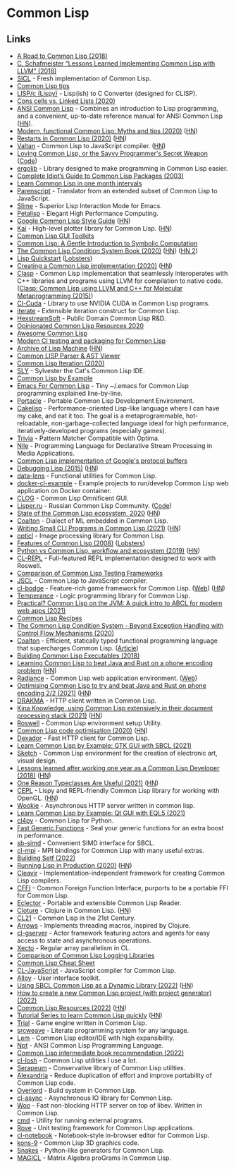 # Common Lisp

## Links

- [A Road to Common Lisp (2018)](https://stevelosh.com/blog/2018/08/a-road-to-common-lisp/)
- [C. Schafmeister “Lessons Learned Implementing Common Lisp with LLVM” (2018)](https://www.youtube.com/watch?v=mbdXeRBbgDM)
- [SICL](https://github.com/robert-strandh/SICL) - Fresh implementation of Common Lisp.
- [Common Lisp tips](https://github.com/lisp-tips/lisp-tips)
- [LISP/c (Lispy)](https://github.com/eratosthenesia/lispc) - Lisp(ish) to C Converter (designed for CLISP).
- [Cons cells vs. Linked Lists (2020)](http://funcall.blogspot.com/2020/01/cons-cells-vs-linked-lists.html)
- [ANSI Common Lisp](http://www.paulgraham.com/acl.html?viewfullsite=1) - Combines an introduction to Lisp programming, and a convenient, up-to-date reference manual for ANSI Common Lisp ([HN](https://news.ycombinator.com/item?id=22083507)).
- [Modern, functional Common Lisp: Myths and tips (2020)](https://ambrevar.xyz/modern-common-lisp/) ([HN](https://news.ycombinator.com/item?id=22412148))
- [Restarts in Common Lisp (2020)](https://sulami.github.io/posts/common-lisp-restarts/) ([HN](https://news.ycombinator.com/item?id=22747932))
- [Valtan](https://github.com/cxxxr/valtan) - Common Lisp to JavaScript compiler. ([HN](https://news.ycombinator.com/item?id=22769346))
- [Loving Common Lisp, or the Savvy Programmer's Secret Weapon](https://leanpub.com/lovinglisp) ([Code](https://github.com/mark-watson/loving-common-lisp))
- [ergolib](https://github.com/rongarret/ergolib) - Library designed to make programming in Common Lisp easier.
- [Complete Idiot’s Guide to Common Lisp Packages (2003)](http://www.flownet.com/ron/packages.pdf)
- [Learn Common Lisp in one month intervals](https://github.com/TomLisankie/Learning-Lisp)
- [Parenscript](https://common-lisp.net/project/parenscript/) - Translator from an extended subset of Common Lisp to JavaScript.
- [Slime](https://github.com/slime/slime) - Superior Lisp Interaction Mode for Emacs.
- [Petalisp](https://github.com/marcoheisig/Petalisp) - Elegant High Performance Computing.
- [Google Common Lisp Style Guide](https://google.github.io/styleguide/lispguide.xml) ([HN](https://news.ycombinator.com/item?id=23761346))
- [Kai](https://github.com/komi1230/kai) - High-level plotter library for Common Lisp. ([HN](https://news.ycombinator.com/item?id=23757545))
- [Common Lisp GUI Toolkits](https://lispcookbook.github.io/cl-cookbook/gui.html)
- [Common Lisp: A Gentle Introduction to Symbolic Computation](https://www.cs.cmu.edu/~dst/LispBook/book.pdf)
- [The Common Lisp Condition System Book (2020)](https://www.apress.com/us/book/9781484261330) ([HN](https://news.ycombinator.com/item?id=23843525)) ([HN 2](https://news.ycombinator.com/item?id=24867548))
- [Lisp Quickstart](https://cs.gmu.edu/~sean/lisp/LispTutorial.html) ([Lobsters](https://lobste.rs/s/gb566t/lisp_quickstart))
- [Creating a Common Lisp implementation (2020)](https://www.youtube.com/watch?v=Wa81OJnlsoI) ([HN](https://news.ycombinator.com/item?id=24276881))
- [Clasp](https://github.com/clasp-developers/clasp) - Common Lisp implementation that seamlessly interoperates with C++ libraries and programs using LLVM for compilation to native code. ([Clasp: Common Lisp using LLVM and C++ for Molecular Metaprogramming (2015)](https://www.youtube.com/watch?v=8X69_42Mj-g))
- [Cl-Cuda](https://github.com/takagi/cl-cuda) - Library to use NVIDIA CUDA in Common Lisp programs.
- [iterate](https://common-lisp.net/project/iterate/) - Extensible iteration construct for Common Lisp.
- [HexstreamSoft](https://www.hexstreamsoft.com/) - Public Domain Common Lisp R&D.
- [Opinionated Common Lisp Resources 2020](https://gist.github.com/digikar99/a1925ad3249a431c9eecf09af2fdef8a)
- [Awesome Common Lisp](https://github.com/CodyReichert/awesome-cl)
- [Modern CI testing and packaging for Common Lisp](https://nyxt.atlas.engineer/article/continuous-testing-and-packaging.org)
- [Archive of Lisp Machine](https://github.com/jrm-code-project/LISP-Machine) ([HN](https://news.ycombinator.com/item?id=25147970))
- [Common LISP Parser & AST Viewer](https://github.com/littledivy/lisp-ast)
- [Common Lisp Iteration (2020)](https://tailrecursion.com/~alan/Lisp/CommonLispIteration.html)
- [SLY](https://github.com/joaotavora/sly) - Sylvester the Cat's Common Lisp IDE.
- [Common Lisp by Example](https://github.com/ashok-khanna/common-lisp-by-example/blob/main/Common%20Lisp%20by%20Example.pdf)
- [Emacs For Common Lisp](https://github.com/susam/emacs4cl) - Tiny ~/.emacs for Common Lisp programming explained line-by-line.
- [Portacle](https://portacle.github.io/) - Portable Common Lisp Development Environment.
- [Cakelisp](https://github.com/makuto/cakelisp) - Performance-oriented Lisp-like language where I can have my cake, and eat it too. The goal is a metaprogrammable, hot-reloadable, non-garbage-collected language ideal for high performance, iteratively-developed programs (especially games).
- [Trivia](https://github.com/guicho271828/trivia) - Pattern Matcher Compatible with Optima.
- [Nile](https://github.com/damelang/nile) - Programming Language for Declarative Stream Processing in Media Applications.
- [Common Lisp implementation of Google's protocol buffers](https://github.com/brown/protobuf)
- [Debugging Lisp (2015)](https://malisper.me/category/debugging-common-lisp/) ([HN](https://news.ycombinator.com/item?id=25661701))
- [data-lens](https://github.com/fiddlerwoaroof/data-lens) - Functional utilities for Common Lisp.
- [docker-cl-example](https://github.com/fukamachi/docker-cl-example/) - Example projects to run/develop Common Lisp web application on Docker container.
- [CLOG](https://github.com/rabbibotton/clog) - Common Lisp Omnificent GUI.
- [Lisper.ru](http://lisper.ru/) - Russian Common Lisp Community. ([Code](https://github.com/archimag/rulisp))
- [State of the Common Lisp ecosystem, 2020](https://lisp-journey.gitlab.io/blog/state-of-the-common-lisp-ecosystem-2020/) ([HN](https://news.ycombinator.com/item?id=26065511))
- [Coalton](https://github.com/stylewarning/coalton) - Dialect of ML embedded in Common Lisp.
- [Writing Small CLI Programs in Common Lisp (2021)](https://stevelosh.com/blog/2021/03/small-common-lisp-cli-programs/) ([HN](https://news.ycombinator.com/item?id=26493588))
- [opticl](https://github.com/slyrus/opticl) - Image processing library for Common Lisp.
- [Features of Common Lisp (2008)](http://random-state.net/features-of-common-lisp.html) ([Lobsters](https://lobste.rs/s/qqelbo/features_common_lisp_2008))
- [Python vs Common Lisp, workflow and ecosystem (2019)](https://lisp-journey.gitlab.io/pythonvslisp/) ([HN](https://news.ycombinator.com/item?id=27011942))
- [CL-REPL](https://github.com/koji-kojiro/cl-repl) - Full-featured REPL implementation designed to work with Roswell.
- [Comparison of Common Lisp Testing Frameworks](https://sabracrolleton.github.io/testing-framework)
- [JSCL](https://github.com/jscl-project/jscl) - Common Lisp to JavaScript compiler.
- [cl-bodge](https://github.com/borodust/cl-bodge) - Feature-rich game framework for Common Lisp. ([Web](https://borodust.org/projects/cl-bodge/)) ([HN](https://news.ycombinator.com/item?id=27621014))
- [Temperance](https://github.com/sjl/temperance) - Logic programming library for Common Lisp.
- [Practical? Common Lisp on the JVM: A quick intro to ABCL for modern web apps (2021)](https://notes.eatonphil.com/practical-common-lisp-on-the-jvm.html)
- [Common Lisp Recipes](http://weitz.de/cl-recipes/)
- [The Common Lisp Condition System - Beyond Exception Handling with Control Flow Mechanisms (2020)](https://www.apress.com/gp/book/9781484261330)
- [Coalton](https://github.com/coalton-lang/coalton) - Efficient, statically typed functional programming language that supercharges Common Lisp. ([Article](https://coalton-lang.github.io/20211010-introducing-coalton/))
- [Building Common Lisp Executables (2018)](https://susam.in/maze/building-common-lisp-executables.html)
- [Learning Common Lisp to beat Java and Rust on a phone encoding problem](https://renato.athaydes.com/posts/revenge_of_lisp.html) ([HN](https://news.ycombinator.com/item?id=28721403))
- [Radiance](https://github.com/Shirakumo/radiance) - Common Lisp web application environment. ([Web](https://shirakumo.github.io/radiance/))
- [Optimising Common Lisp to try and beat Java and Rust on phone encoding 2/2 (2021)](https://renato.athaydes.com/posts/revenge_of_lisp-part-2.html) ([HN](https://news.ycombinator.com/item?id=28825307))
- [DRAKMA](https://github.com/edicl/drakma) - HTTP client written in Common Lisp.
- [Kina Knowledge, using Common Lisp extensively in their document processing stack (2021)](https://lisp-journey.gitlab.io/blog/lisp-interview-kina/) ([HN](https://news.ycombinator.com/item?id=28961987))
- [Roswell](https://github.com/roswell/roswell) - Common Lisp environment setup Utility.
- [Common Lisp code optimisation (2020)](https://write.as/loke/common-lisp-code-optimisation) ([HN](https://news.ycombinator.com/item?id=29140521))
- [Dexador](https://github.com/fukamachi/dexador) - Fast HTTP client for Common Lisp.
- [Learn Common Lisp by Example: GTK GUI with SBCL (2021)](https://blog.matthewdmiller.net/learn-common-lisp-by-example-gtk-gui-with-sbcl)
- [Sketch](https://github.com/vydd/sketch) - Common Lisp environment for the creation of electronic art, visual design.
- [Lessons learned after working one year as a Common Lisp Developer (2018)](https://cdagostino.io/posts/2018-03-28-one-year-common-lisp-developer-part-1-the-good.html) ([HN](https://news.ycombinator.com/item?id=29494255))
- [One Reason Typeclasses Are Useful (2021)](https://coalton-lang.github.io/20211212-typeclasses/) ([HN](https://news.ycombinator.com/item?id=29532917))
- [CEPL](https://github.com/cbaggers/cepl) - Lispy and REPL-friendly Common Lisp library for working with OpenGL. ([HN](https://news.ycombinator.com/item?id=29535450))
- [Wookie](https://github.com/orthecreedence/wookie) - Asynchronous HTTP server written in common lisp.
- [Learn Common Lisp by Example: Qt GUI with EQL5 (2021)](https://blog.matthewdmiller.net/learn-common-lisp-by-example-qt-gui-with-eql5)
- [cl4py](https://github.com/marcoheisig/cl4py) - Common Lisp for Python.
- [Fast Generic Functions](https://github.com/marcoheisig/fast-generic-functions) - Seal your generic functions for an extra boost in performance.
- [sb-simd](https://github.com/marcoheisig/sb-simd) - Convenient SIMD interface for SBCL.
- [cl-mpi](https://github.com/marcoheisig/cl-mpi) - MPI bindings for Common Lisp with many useful extras.
- [Building Setf (2022)](https://blog.veitheller.de/Building_Setf.html)
- [Running Lisp in Production (2020)](https://www.grammarly.com/blog/engineering/running-lisp-in-production/) ([HN](https://news.ycombinator.com/item?id=30172641))
- [Cleavir](https://github.com/s-expressionists/Cleavir) - Implementation-independent framework for creating Common Lisp compilers.
- [CFFI](https://github.com/cffi/cffi) - Common Foreign Function Interface, purports to be a portable FFI for Common Lisp.
- [Eclector](https://github.com/s-expressionists/Eclector) - Portable and extensible Common Lisp Reader.
- [Cloture](https://github.com/ruricolist/cloture) - Clojure in Common Lisp. ([HN](https://news.ycombinator.com/item?id=31655574))
- [CL21](https://github.com/cl21/cl21) - Common Lisp in the 21st Century.
- [Arrows](https://github.com/Harleqin/arrows) - Implements threading macros, inspired by Clojure.
- [cl-gserver](https://github.com/mdbergmann/cl-gserver) - Actor framework featuring actors and agents for easy access to state and asynchronous operations.
- [Xecto](https://github.com/pkhuong/Xecto) - Regular array parallelism in CL.
- [Comparison of Common Lisp Logging Libraries](https://sabracrolleton.github.io/logging-comparison.html)
- [Common Lisp Cheat Sheet](https://github.com/ashok-khanna/lisp-notes)
- [CL-JavaScript](https://github.com/akapav/js) - JavaScript compiler for Common Lisp.
- [Alloy](https://github.com/Shirakumo/alloy) - User interface toolkit.
- [Using SBCL Common Lisp as a Dynamic Library (2022)](https://mstmetent.blogspot.com/2022/04/using-lisp-libraries-from-other.html) ([HN](https://news.ycombinator.com/item?id=31054796))
- [How to create a new Common Lisp project (with project generator) (2022)](https://www.youtube.com/watch?v=XFc513MJjos)
- [Common Lisp Resources (2022)](https://lisp-journey.gitlab.io/resources/) ([HN](https://news.ycombinator.com/item?id=31120359))
- [Tutorial Series to learn Common Lisp quickly](https://github.com/rabbibotton/clog/blob/main/LEARN.md) ([HN](https://news.ycombinator.com/item?id=31178737))
- [Trial](https://github.com/Shirakumo/trial) - Game engine written in Common Lisp.
- [srcweave](https://github.com/justinmeiners/srcweave) - Literate programming system for any language.
- [Lem](https://github.com/lem-project/lem) - Common Lisp editor/IDE with high expansibility.
- [Npt](https://github.com/nptcl/npt) - ANSI Common Lisp Programming Language.
- [Common Lisp intermediate book recommendation (2022)](https://www.reddit.com/r/lisp/comments/uqgeit/common_lisp_intermediate_book_recommendation/)
- [cl-losh](https://github.com/sjl/cl-losh) - Common Lisp utilities I use a lot.
- [Serapeum](https://github.com/ruricolist/serapeum) - Conservative library of Common Lisp utilities.
- [Alexandria](https://alexandria.common-lisp.dev/) - Reduce duplication of effort and improve portability of Common Lisp code.
- [Overlord](https://github.com/ruricolist/overlord) - Build system in Common Lisp.
- [cl-async](https://github.com/orthecreedence/cl-async) - Asynchronous IO library for Common Lisp.
- [Woo](https://github.com/fukamachi/woo) - Fast non-blocking HTTP server on top of libev. Written in Common Lisp.
- [cmd](https://github.com/ruricolist/cmd) - Utility for running external programs.
- [Rove](https://github.com/fukamachi/rove) - Unit testing framework for Common Lisp applications.
- [cl-notebook](https://github.com/inaimathi/cl-notebook) - Notebook-style in-browser editor for Common Lisp.
- [kons-9](https://github.com/kaveh808/kons-9) - Common Lisp 3D graphics code.
- [Snakes](https://github.com/BnMcGn/snakes) - Python-like generators for Common Lisp.
- [MAGICL](https://github.com/quil-lang/magicl) - Matrix Algebra proGrams In Common Lisp.
